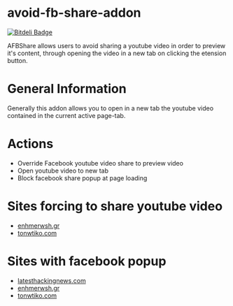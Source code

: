 # avoid-fb-share-addon
[![Bitdeli Badge](https://d2weczhvl823v0.cloudfront.net/dimkl/avoid-fb-share-addon/trend.png)](https://bitdeli.com/free "Bitdeli Badge")

AFBShare allows users to avoid sharing a youtube video in order to preview it's content, through opening the video in a new tab on clicking the etension button.

# General Information
Generally this addon allows you to open in a new tab the youtube video contained in the current active page-tab. 

# Actions
* Override Facebook youtube video share to preview video
* Open youtube video to new tab
* Block facebook share popup at page loading 

# Sites forcing to share youtube video
* [enhmerwsh.gr](http://www.enhmerwsh.gr)
* [tonwtiko.com](http://tonwtiko.com/)

# Sites with facebook popup
* [latesthackingnews.com](http://www.latesthackingnews.com/) 
* [enhmerwsh.gr](http://www.enhmerwsh.gr/) 
* [tonwtiko.com](http://tonwtiko.com/) 

